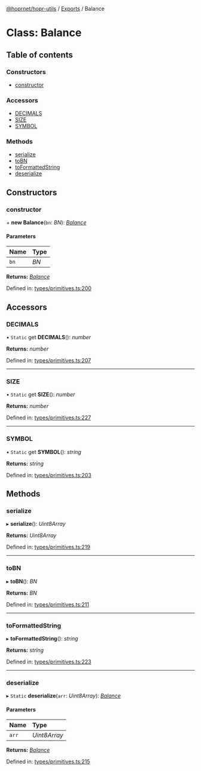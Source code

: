 [@hoprnet/hopr-utils](../README.md) / [Exports](../modules.md) / Balance

# Class: Balance

## Table of contents

### Constructors

- [constructor](balance.md#constructor)

### Accessors

- [DECIMALS](balance.md#decimals)
- [SIZE](balance.md#size)
- [SYMBOL](balance.md#symbol)

### Methods

- [serialize](balance.md#serialize)
- [toBN](balance.md#tobn)
- [toFormattedString](balance.md#toformattedstring)
- [deserialize](balance.md#deserialize)

## Constructors

### constructor

\+ **new Balance**(`bn`: *BN*): [*Balance*](balance.md)

#### Parameters

| Name | Type |
| :------ | :------ |
| `bn` | *BN* |

**Returns:** [*Balance*](balance.md)

Defined in: [types/primitives.ts:200](https://github.com/hoprnet/hoprnet/blob/master/packages/utils/src/types/primitives.ts#L200)

## Accessors

### DECIMALS

• `Static` get **DECIMALS**(): *number*

**Returns:** *number*

Defined in: [types/primitives.ts:207](https://github.com/hoprnet/hoprnet/blob/master/packages/utils/src/types/primitives.ts#L207)

___

### SIZE

• `Static` get **SIZE**(): *number*

**Returns:** *number*

Defined in: [types/primitives.ts:227](https://github.com/hoprnet/hoprnet/blob/master/packages/utils/src/types/primitives.ts#L227)

___

### SYMBOL

• `Static` get **SYMBOL**(): *string*

**Returns:** *string*

Defined in: [types/primitives.ts:203](https://github.com/hoprnet/hoprnet/blob/master/packages/utils/src/types/primitives.ts#L203)

## Methods

### serialize

▸ **serialize**(): *Uint8Array*

**Returns:** *Uint8Array*

Defined in: [types/primitives.ts:219](https://github.com/hoprnet/hoprnet/blob/master/packages/utils/src/types/primitives.ts#L219)

___

### toBN

▸ **toBN**(): *BN*

**Returns:** *BN*

Defined in: [types/primitives.ts:211](https://github.com/hoprnet/hoprnet/blob/master/packages/utils/src/types/primitives.ts#L211)

___

### toFormattedString

▸ **toFormattedString**(): *string*

**Returns:** *string*

Defined in: [types/primitives.ts:223](https://github.com/hoprnet/hoprnet/blob/master/packages/utils/src/types/primitives.ts#L223)

___

### deserialize

▸ `Static` **deserialize**(`arr`: *Uint8Array*): [*Balance*](balance.md)

#### Parameters

| Name | Type |
| :------ | :------ |
| `arr` | *Uint8Array* |

**Returns:** [*Balance*](balance.md)

Defined in: [types/primitives.ts:215](https://github.com/hoprnet/hoprnet/blob/master/packages/utils/src/types/primitives.ts#L215)
